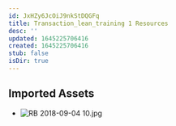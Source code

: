 ```yaml
---
id: JxHZy6JcOiJ9nkStDQGFq
title: Transaction_lean_training 1 Resources
desc: ''
updated: 1645225706416
created: 1645225706416
stub: false
isDir: true
---
```

## Imported Assets
- ![RB 2018-09-04 10.jpg](/assets/rb-2018-09-04-10.jpg)

